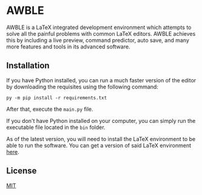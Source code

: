 # AWBLE

AWBLE is a LaTeX integrated development environment which attempts to solve all the painful problems with common LaTeX editors. AWBLE achieves this by including a live preview, command predictor, auto save, and many more features and tools in its advanced software.

## Installation

If you have Python installed, you can run a much faster version of the editor by downloading the requisites using the following command:

```batch
py -m pip install -r requirements.txt
```
After that, execute the `main.py` file.

If you don't have Python installed on your computer, you can simply run the executable file located in the `bin` folder.

As of the latest version, you will need to install the LaTeX environment to be able to run the software. You can get a version of said LaTeX environment [here](https://miktex.org/download).

## License
[MIT](https://choosealicense.com/licenses/mit/)